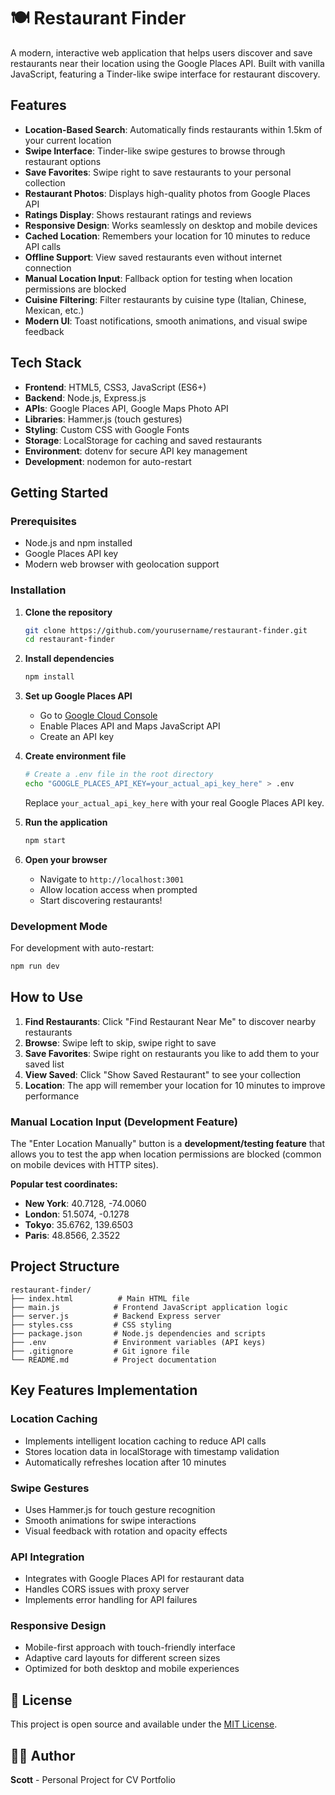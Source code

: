 # 🍽️ Restaurant Finder

A modern, interactive web application that helps users discover and save restaurants near their location using the Google Places API. Built with vanilla JavaScript, featuring a Tinder-like swipe interface for restaurant discovery.

## Features

- **Location-Based Search**: Automatically finds restaurants within 1.5km of your current location
- **Swipe Interface**: Tinder-like swipe gestures to browse through restaurant options
- **Save Favorites**: Swipe right to save restaurants to your personal collection
- **Restaurant Photos**: Displays high-quality photos from Google Places API
- **Ratings Display**: Shows restaurant ratings and reviews
- **Responsive Design**: Works seamlessly on desktop and mobile devices
- **Cached Location**: Remembers your location for 10 minutes to reduce API calls
- **Offline Support**: View saved restaurants even without internet connection
- **Manual Location Input**: Fallback option for testing when location permissions are blocked
- **Cuisine Filtering**: Filter restaurants by cuisine type (Italian, Chinese, Mexican, etc.)
- **Modern UI**: Toast notifications, smooth animations, and visual swipe feedback

## Tech Stack

- **Frontend**: HTML5, CSS3, JavaScript (ES6+)
- **Backend**: Node.js, Express.js
- **APIs**: Google Places API, Google Maps Photo API
- **Libraries**: Hammer.js (touch gestures)
- **Styling**: Custom CSS with Google Fonts
- **Storage**: LocalStorage for caching and saved restaurants
- **Environment**: dotenv for secure API key management
- **Development**: nodemon for auto-restart

## Getting Started

### Prerequisites

- Node.js and npm installed
- Google Places API key
- Modern web browser with geolocation support

### Installation

1. **Clone the repository**
   ```bash
   git clone https://github.com/yourusername/restaurant-finder.git
   cd restaurant-finder
   ```

2. **Install dependencies**
   ```bash
   npm install
   ```

3. **Set up Google Places API**
   - Go to [Google Cloud Console](https://console.cloud.google.com/)
   - Enable Places API and Maps JavaScript API
   - Create an API key

4. **Create environment file**
   ```bash
   # Create a .env file in the root directory
   echo "GOOGLE_PLACES_API_KEY=your_actual_api_key_here" > .env
   ```
   Replace `your_actual_api_key_here` with your real Google Places API key.

5. **Run the application**
   ```bash
   npm start
   ```

6. **Open your browser**
   - Navigate to `http://localhost:3001`
   - Allow location access when prompted
   - Start discovering restaurants!

### Development Mode

For development with auto-restart:
```bash
npm run dev
```

## How to Use

1. **Find Restaurants**: Click "Find Restaurant Near Me" to discover nearby restaurants
2. **Browse**: Swipe left to skip, swipe right to save
3. **Save Favorites**: Swipe right on restaurants you like to add them to your saved list
4. **View Saved**: Click "Show Saved Restaurant" to see your collection
5. **Location**: The app will remember your location for 10 minutes to improve performance

### Manual Location Input (Development Feature)

The "Enter Location Manually" button is a **development/testing feature** that allows you to test the app when location permissions are blocked (common on mobile devices with HTTP sites). 

**Popular test coordinates:**
- **New York**: 40.7128, -74.0060
- **London**: 51.5074, -0.1278
- **Tokyo**: 35.6762, 139.6503
- **Paris**: 48.8566, 2.3522

## Project Structure

```
restaurant-finder/
├── index.html          # Main HTML file
├── main.js            # Frontend JavaScript application logic
├── server.js          # Backend Express server
├── styles.css         # CSS styling
├── package.json       # Node.js dependencies and scripts
├── .env               # Environment variables (API keys)
├── .gitignore         # Git ignore file
└── README.md          # Project documentation
```

## Key Features Implementation

### Location Caching
- Implements intelligent location caching to reduce API calls
- Stores location data in localStorage with timestamp validation
- Automatically refreshes location after 10 minutes

### Swipe Gestures
- Uses Hammer.js for touch gesture recognition
- Smooth animations for swipe interactions
- Visual feedback with rotation and opacity effects

### API Integration
- Integrates with Google Places API for restaurant data
- Handles CORS issues with proxy server
- Implements error handling for API failures

### Responsive Design
- Mobile-first approach with touch-friendly interface
- Adaptive card layouts for different screen sizes
- Optimized for both desktop and mobile experiences

## 📄 License

This project is open source and available under the [MIT License](LICENSE).

## 👨‍💻 Author

**Scott** - Personal Project for CV Portfolio
